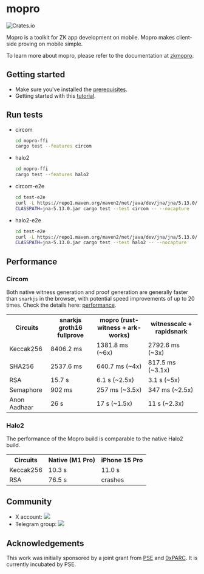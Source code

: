 # mopro

![Crates.io](https://img.shields.io/crates/v/mopro-ffi?label=mopro-ffi&style=flat-square)

Mopro is a toolkit for ZK app development on mobile. Mopro makes client-side proving on mobile simple.

To learn more about mopro, please refer to the documentation at [zkmopro](https://zkmopro.org/docs/intro).

## Getting started

-   Make sure you've installed the [prerequisites](https://zkmopro.org/docs/prerequisites).
-   Getting started with this [tutorial](https://zkmopro.org/docs/getting-started).

## Run tests

-   circom
    ```sh
    cd mopro-ffi
    cargo test --features circom
    ```
-   halo2
    ```sh
    cd mopro-ffi
    cargo test --features halo2
    ```
-   circom-e2e
    ```sh
    cd test-e2e
    curl -L https://repo1.maven.org/maven2/net/java/dev/jna/jna/5.13.0/jna-5.13.0.jar -o jna-5.13.0.jar
    CLASSPATH=jna-5.13.0.jar cargo test --test circom -- --nocapture
    ```
-   halo2-e2e
    ```sh
    cd test-e2e
    curl -L https://repo1.maven.org/maven2/net/java/dev/jna/jna/5.13.0/jna-5.13.0.jar -o jna-5.13.0.jar
    CLASSPATH=jna-5.13.0.jar cargo test --test halo2 -- --nocapture
    ```

## Performance

### Circom

Both native witness generation and proof generation are generally faster than `snarkjs` in the browser, with potential speed improvements of up to 20 times.
Check the details here: [performance](https://zkmopro.org/docs/performance).

<table>
  <tr>
    <th>Circuits</th>
    <th>snarkjs groth16 fullprove</th>
    <th>mopro (rust-witness + ark-works)</th>
    <th>witnesscalc + rapidsnark</th>
  </tr>
  <tr>
    <td>Keccak256</td>
    <td>8406.2 ms</td>
    <td>1381.8 ms (~6x)</td>
    <td>2792.6 ms (~3x)</td>
  </tr>
  <tr>
    <td>SHA256</td>
    <td>2537.6 ms</td>
    <td>640.7 ms (~4x)</td>
    <td>817.5 ms (~3.1x)</td>
  </tr>
  <tr>
    <td>RSA</td>
    <td>15.7 s</td>
    <td>6.1 s (~2.5x)</td>
    <td>3.1 s (~5x)</td>
  </tr>
  <tr>
    <td>Semaphore</td>
    <td>902 ms</td>
    <td>257 ms (~3.5x)</td>
    <td>347 ms (~2.5x)</td>
  </tr>
  <tr>
    <td>Anon Aadhaar</td>
    <td>26 s</td>
    <td>17 s (~1.5x)</td>
    <td>11 s (~2.3x)</td>
  </tr>
</table>

### Halo2

The performance of the Mopro build is comparable to the native Halo2 build.

<table>
  <tr>
    <th>Circuits</th>
    <th>Native (M1 Pro)</th>
    <th>iPhone 15 Pro	</th>
  </tr>
  <tr>
    <td>Keccak256</td>
    <td>10.3 s</td>
    <td>11.0 s</td>
  </tr>
  <tr>
    <td>RSA</td>
    <td>76.5 s	</td>
    <td>crashes</td>
  </tr>
</table>

## Community

-   X account: <a href="https://twitter.com/zkmopro"><img src="https://img.shields.io/twitter/follow/zkmopro?style=flat-square&logo=x&label=zkmopro"></a>
-   Telegram group: <a href="https://t.me/zkmopro"><img src="https://img.shields.io/badge/telegram-@zkmopro-blue.svg?style=flat-square&logo=telegram"></a>

## Acknowledgements

This work was initially sponsored by a joint grant from [PSE](https://pse.dev/) and [0xPARC](https://0xparc.org/). It is currently incubated by PSE.

